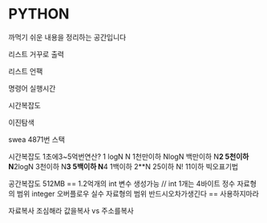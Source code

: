 # PYTHON

까먹기 쉬운 내용을 정리하는 공간입니다



리스트 거꾸로 출력

리스트 언팩

명령어 실행시간

시간복잡도

이진탐색

swea 4871번 스택



시간복잡도
	1초에3~5억번연산?
	1
	logN
	N 1천만이하
	NlogN 백만이하
	N**2 5천이하
	N**2logN 3천이하
	N**3 5백이하
	N**4 1백이하
	2**N 25이하
	N! 11이하
	빅오표기법

공간복잡도
	512MB == 1.2억개의 int 변수 생성가능 // int 1개는 4바이트
	정수 자료형의 범위
		integer 오버플로우
	실수 자료형의 범위
		반드시오차가생긴다
		== 사용하지마라

자료복사 조심해라
	값을복사 vs 주소를복사
